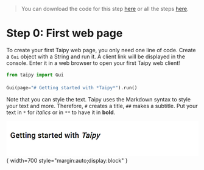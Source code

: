 > You can download the code for this step [here](../src/step_00.py) or all the steps [here](https://github.com/Avaiga/taipy-getting-started/tree/develop/src).

# Step 0: First web page

To create your first Taipy web page, you only need one line of code. Create a `Gui` object with a String and run it. A client link will be displayed in the console. Enter it in a web browser to open your first Taipy web client!

```python
from taipy import Gui

Gui(page="# Getting started with *Taipy*").run()
```

Note that you can style the text. Taipy uses the Markdown syntax to style your text and more. Therefore, `#` creates a title, `##` makes a subtitle. Put your text in `*` for *italics* or in `**` to have it in **bold**.


![First Web Page](result.png){ width=700 style="margin:auto;display:block" }
